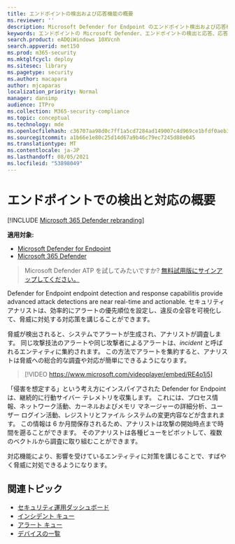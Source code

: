 ```yaml
---
title: エンドポイントの検出および応答機能の概要
ms.reviewer: ''
description: Microsoft Defender for Endpoint のエンドポイント検出および応答機能について説明します。
keywords: エンドポイントの Microsoft Defender、エンドポイントの検出と応答、応答、検出、サイバーセキュリティ、保護
search.product: eADQiWindows 10XVcnh
search.appverid: met150
ms.prod: m365-security
ms.mktglfcycl: deploy
ms.sitesec: library
ms.pagetype: security
ms.author: macapara
author: mjcaparas
localization_priority: Normal
manager: dansimp
audience: ITPro
ms.collection: M365-security-compliance
ms.topic: conceptual
ms.technology: mde
ms.openlocfilehash: c36707aa98d0c7ff1a5cd7284ad149007c4d969ce1bfdf0aeb31cb68a4b4b549
ms.sourcegitcommit: a1b66e1e80c25d14d67a9b46c79ec7245d88e045
ms.translationtype: MT
ms.contentlocale: ja-JP
ms.lasthandoff: 08/05/2021
ms.locfileid: "53898049"
---
```

# <a name="overview-of-endpoint-detection-and-response"></a>エンドポイントでの検出と対応の概要

[!INCLUDE [Microsoft 365 Defender rebranding](../../includes/microsoft-defender.md)]


**適用対象:**
- [Microsoft Defender for Endpoint](https://go.microsoft.com/fwlink/p/?linkid=2154037)
- [Microsoft 365 Defender](https://go.microsoft.com/fwlink/?linkid=2118804)

> Microsoft Defender ATP を試してみたいですか? [無料試用版にサインアップしてください。](https://signup.microsoft.com/create-account/signup?products=7f379fee-c4f9-4278-b0a1-e4c8c2fcdf7e&ru=https://aka.ms/MDEp2OpenTrial?ocid=docs-wdatp-exposedapis-abovefoldlink)

Defender for Endpoint endpoint detection and response capabilitis provide advanced attack detections are near real-time and actionable. セキュリティ アナリストは、効率的にアラートの優先順位を設定し、違反の全容を可視化して、脅威に対処する対応策を講じることができます。

脅威が検出されると、システムでアラートが生成され、アナリストが調査します。 同じ攻撃技法のアラートや同じ攻撃者によるアラートは、_incident_ と呼ばれるエンティティに集約されます。 この方法でアラートを集約すると、アナリストは脅威への総合的な調査や対応が簡単にできるようになります。

> [!VIDEO https://www.microsoft.com/videoplayer/embed/RE4o1j5]

「侵害を想定する」という考え方にインスパイアされた Defender for Endpoint は、継続的に行動サイバー テレメトリを収集します。 これには、プロセス情報、ネットワーク活動、カーネルおよびメモリ マネージャーの詳細分析、ユーザー ログイン活動、レジストリとファイル システムの変更内容などが含まれます。 この情報は 6 か月間保存されるため、アナリストは攻撃の開始時点まで時間を遡ることができます。 そのアナリストは各種ビューをピボットして、複数のベクトルから調査に取り組むことができます。

対応機能により、影響を受けているエンティティに対策を講じることで、すばやく脅威に対処できるようになります。

## <a name="related-topics"></a>関連トピック

- [セキュリティ運用ダッシュボード](security-operations-dashboard.md)
- [インシデント キュー](view-incidents-queue.md)
- [アラート キュー](alerts-queue.md)
- [デバイスの一覧](machines-view-overview.md)
